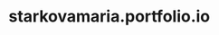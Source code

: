 # starkovamaria.portfolio.io
<!--
  KeyShotXR
  (c) Copyright 2012-2017 Luxion ApS - All Rights Reserved.
-->

<!DOCTYPE html>
<html xmlns='http://www.w3.org/1999/xhtml'>
  <head>
    <meta http-equiv="X-UA-Compatible" content="IE=Edge"/>
    <meta http-equiv="Content-Type" content="text/html; charset=utf-8"/>
    <meta name="viewport" content="width=device-width, initial-scale=1, maximum-scale=1">
    <title>KeyShotXR</title>
    <style type="text/css">
      body { -ms-touch-action: none; }
    </style>
    <script type="text/javascript" src="tungsten extruder.63/files/KeyShotXR.js"></script>
    <script type="text/javascript">
      var keyshotXR;

      function initKeyShotXR() {
        var nameOfDiv = "KeyShotXR";
        var folderName = "tungsten extruder.63";
        var viewPortWidth = 784;
        var viewPortHeight = 588;
        var backgroundColor = "#FFFFFF";
        var uCount = 20;
        var vCount = 1;
        var uWrap = true;
        var vWrap = false;
        var uMouseSensitivity = -0.0555556;
        var vMouseSensitivity = 1;
        var uStartIndex = 10;
        var vStartIndex = 0;
        var minZoom = 1;
        var maxZoom = 2;
        var rotationDamping = 0.96;
        var downScaleToBrowser = true;
        var addDownScaleGUIButton = false;
        var downloadOnInteraction = false;
        var imageExtension = "png";
        var showLoading = true;
        var loadingIcon = "ks_logo.png"; // Set to empty string for default icon.
        var allowFullscreen = true; // Double-click in desktop browsers for fullscreen.
        var uReverse = false;
        var vReverse = false;
        var hotspots = {};
        var isIBooksWidget = false;
        
        keyshotXR = new keyshotXR(nameOfDiv,folderName,viewPortWidth,viewPortHeight,backgroundColor,uCount,vCount,uWrap,vWrap,uMouseSensitivity,vMouseSensitivity,uStartIndex,vStartIndex,minZoom,maxZoom,rotationDamping,downScaleToBrowser,addDownScaleGUIButton,downloadOnInteraction,imageExtension,showLoading,loadingIcon,allowFullscreen,uReverse,vReverse,hotspots,isIBooksWidget);
      }

      window.onload = initKeyShotXR;
    </script>
  </head>
  <body oncontextmenu="return false;">
    <div id="KeyShotXR"></div>
  </body>
</html>
